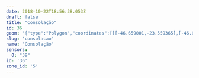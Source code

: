 ```yaml
---
date: 2018-10-22T18:56:38.053Z
draft: false
title: "Consolação"
id: 36
geom: '{"type":"Polygon","coordinates":[[[-46.659001,-23.559365],[-46.655675,-23.555088],[-46.650386,-23.552304],[-46.647791,-23.551461],[-46.647724,-23.551393],[-46.647254,-23.551604],[-46.647138,-23.551326],[-46.646948,-23.551085],[-46.646513,-23.550855],[-46.646682,-23.550198],[-46.646776,-23.550088],[-46.647256,-23.548774],[-46.647843,-23.547732],[-46.648018,-23.547079],[-46.647857,-23.541837],[-46.647909,-23.541797],[-46.655854,-23.541576],[-46.658397,-23.540724],[-46.661483,-23.538916],[-46.66361,-23.537016],[-46.663951,-23.537998],[-46.664072,-23.539287],[-46.664247,-23.53998],[-46.666288,-23.544749],[-46.666595,-23.544967],[-46.667905,-23.54529],[-46.669116,-23.54579],[-46.670589,-23.546613],[-46.672042,-23.547742],[-46.672511,-23.548009],[-46.673269,-23.548236],[-46.673953,-23.548295],[-46.67584,-23.552168],[-46.669914,-23.554603],[-46.665723,-23.556425],[-46.665511,-23.556438],[-46.665114,-23.556578],[-46.664556,-23.556637],[-46.664126,-23.556536],[-46.663869,-23.556546],[-46.663472,-23.556249],[-46.663012,-23.556043],[-46.662824,-23.556063],[-46.659001,-23.559365]]]}'
slug: 'consolacao'
name: 'Consolação'
sensors:
  0: "39"
id: '36'
zone_id: '5'
---
```

		